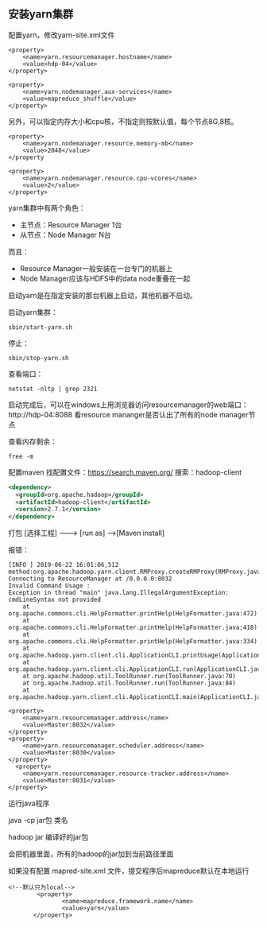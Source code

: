 


## 安装yarn集群
配置yarn，修改yarn-site.xml文件

```
<property>
	<name>yarn.resourcemanager.hostname</name>
	<value>hdp-04</value>
</property>

<property>
	<name>yarn.nodemanager.aux-services</name>
	<value>mapreduce_shuffle</value>
</property>
```

另外，可以指定内存大小和cpu核，不指定则按默认值，每个节点8G,8核。
```
<property>
	<name>yarn.nodemanager.resource.memory-mb</name>
	<value>2048</value>
</property

<property>
	<name>yarn.nodemanager.resource.cpu-vcores</name>
	<value>2</value>
</property>
```



yarn集群中有两个角色：
- 主节点：Resource Manager  1台
- 从节点：Node Manager   N台

而且：
- Resource Manager一般安装在一台专门的机器上
- Node Manager应该与HDFS中的data node重叠在一起

启动yarn是在指定安装的那台机器上启动，其他机器不启动。


启动yarn集群：
```
sbin/start-yarn.sh
```
停止：
```
sbin/stop-yarn.sh
```

查看端口：
```
netstat -nltp | grep 2321
```
启动完成后，可以在windows上用浏览器访问resourcemanager的web端口：
http://hdp-04:8088
看resource mananger是否认出了所有的node manager节点

查看内存剩余：
```
free -m
```


配置maven
找配置文件：https://search.maven.org/
搜索：hadoop-client

```xml
<dependency>
  <groupId>org.apache.hadoop</groupId>
  <artifactId>hadoop-client</artifactId>
  <version>2.7.1</version>
</dependency>
```


打包 [选择工程] ---> [run as] -->[Maven install]

报错：
```
[INFO ] 2019-06-22 16:01:06,512 method:org.apache.hadoop.yarn.client.RMProxy.createRMProxy(RMProxy.java:98)
Connecting to ResourceManager at /0.0.0.0:8032
Invalid Command Usage : 
Exception in thread "main" java.lang.IllegalArgumentException: cmdLineSyntax not provided
	at org.apache.commons.cli.HelpFormatter.printHelp(HelpFormatter.java:472)
	at org.apache.commons.cli.HelpFormatter.printHelp(HelpFormatter.java:418)
	at org.apache.commons.cli.HelpFormatter.printHelp(HelpFormatter.java:334)
	at org.apache.hadoop.yarn.client.cli.ApplicationCLI.printUsage(ApplicationCLI.java:255)
	at org.apache.hadoop.yarn.client.cli.ApplicationCLI.run(ApplicationCLI.java:243)
	at org.apache.hadoop.util.ToolRunner.run(ToolRunner.java:70)
	at org.apache.hadoop.util.ToolRunner.run(ToolRunner.java:84)
	at org.apache.hadoop.yarn.client.cli.ApplicationCLI.main(ApplicationCLI.java:83)
```

```
<property>
    <name>yarn.resourcemanager.address</name>
    <value>Master:8032</value>
</property>
<property>
    <name>yarn.resourcemanager.scheduler.address</name>
    <value>Master:8030</value>
</property>
  <property>
    <name>yarn.resourcemanager.resource-tracker.address</name>
    <value>Master:8031</value>
</property>
```
  
  
运行java程序
 
 java -cp jar包  类名
 
 hadoop jar 编译好的jar包
 
 会把机器里面，所有的hadoop的jar加到当前路径里面
 
 如果没有配置 mapred-site.xml 文件，提交程序后mapreduce默认在本地运行
 ```
 <!--默认只为local-->
         <property>
                <name>mapreduce.framework.name</name>
                <value>yarn</value>
        </property>
```

